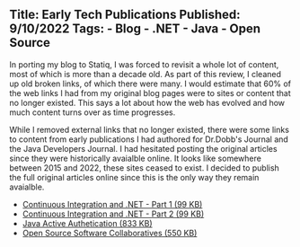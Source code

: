 Title: Early Tech Publications
Published: 9/10/2022
Tags:
    - Blog
    - .NET
    - Java
    - Open Source
---
In porting my blog to Statiq, I was forced to revisit a whole lot of content, most of which is more than a decade old. As part of this review, I cleaned up old broken links, of which there were many. I would estimate that 60% of the web links I had from my original blog pages were to sites or content that no longer existed. This says a lot about how the web has evolved and how much content turns over as time progresses. 

While I removed external links that no longer existed, there were some links to content from early publications I had authored for Dr.Dobb's Journal and the Java Developers Journal. I had hesitated posting the original articles since they were historically avaialble online. It looks like somewhere between 2015 and 2022, these sites ceased to exist. I decided to publish the full original articles online since this is the only way they remain avaialble. 

* [Continuous Integration and .NET - Part 1 (99 KB)](https://s3.amazonaws.com/s3.beckshome.com/20220911-continuous-integration-and-dotnet-part-1.pdf)
* [Continuous Integration and .NET - Part 2 (99 KB)](https://s3.amazonaws.com/s3.beckshome.com/20220911-continuous-integration-and-dotnet-part-2.pdf)
* [Java Active Authetication (833 KB)](20220911-java-active-authentication.pdf)
* [Open Source Software Collaboratives (550 KB)](https://s3.amazonaws.com/s3.beckshome.com/20220911-open-source-software-collaboratives.pdf)
